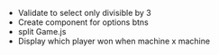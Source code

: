 - Validate to select only divisible by 3
- Create component for options btns
- split Game.js
- Display which player won when machine x machine